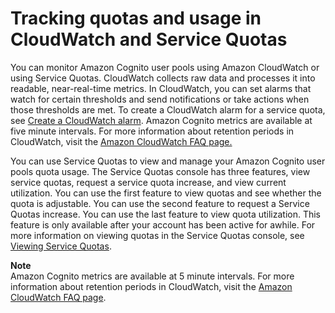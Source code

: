 # Tracking quotas and usage in CloudWatch and Service Quotas<a name="tracking-quotas-and-usage-in-cloud-watch-and-service-quotas"></a>

You can monitor Amazon Cognito user pools using Amazon CloudWatch or using Service Quotas\. CloudWatch collects raw data and processes it into readable, near\-real\-time metrics\. In CloudWatch, you can set alarms that watch for certain thresholds and send notifications or take actions when those thresholds are met\. To create a CloudWatch alarm for a service quota, see [Create a CloudWatch alarm](https://docs.aws.amazon.com/cognito/latest/developerguide/limits.html#create-a-cloud-watch-alarm)\. Amazon Cognito metrics are available at five minute intervals\. For more information about retention periods in CloudWatch, visit the [Amazon CloudWatch FAQ page\.](http://aws.amazon.com/cloudwatch/faqs) 

 You can use Service Quotas to view and manage your Amazon Cognito user pools quota usage\. The Service Quotas console has three features, view service quotas, request a service quota increase, and view current utilization\. You can use the first feature to view quotas and see whether the quota is adjustable\. You can use the second feature to request a Service Quotas increase\. You can use the last feature to view quota utilization\. This feature is only available after your account has been active for awhile\. For more information on viewing quotas in the Service Quotas console, see [Viewing Service Quotas](https://docs.aws.amazon.com/servicequotas/latest/userguide/gs-request-quota.html)\. 

**Note**  
Amazon Cognito metrics are available at 5 minute intervals\. For more information about retention periods in CloudWatch, visit the [Amazon CloudWatch FAQ page](http://aws.amazon.com/cloudwatch/faqs/)\.